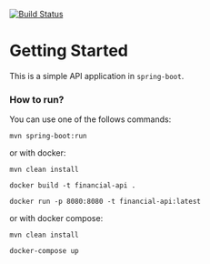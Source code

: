 [![Build Status](https://travis-ci.com/lucasdanielsx/financial-api.svg?branch=master)](https://travis-ci.com/lucasdanielsx/financial-api)

# Getting Started
This is a simple API application in `spring-boot`.

### How to run?
You can use one of the follows commands:

`mvn spring-boot:run`

or with docker:

`mvn clean install`

`docker build -t financial-api .`

`docker run -p 8080:8080 -t financial-api:latest`

or with docker compose:

`mvn clean install`

`docker-compose up`
